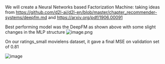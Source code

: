 We will create a Neural Networks based Factorization Machine: taking ideas from
https://github.com/d2l-ai/d2l-en/blob/master/chapter_recommender-systems/deepfm.md and https://arxiv.org/pdf/1906.00091

Best performing model was the DeepFM as shown above with some slight changes in the MLP structure
![image.png](attachment:image.png)

On our ratings_small movielens dataset, it gave a final MSE on validation set of 0.81

![image](https://github.com/user-attachments/assets/30eaecb0-02cc-4196-8b6a-f505ae3256e2)
